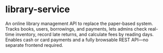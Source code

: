# library-service
An online library management API to replace the paper-based system. Tracks books, users, borrowings, and payments, lets admins check real-time inventory, record late returns, and calculate fees by reading days. Enables cash or card payments and a fully browsable REST API—no separate frontend required.
